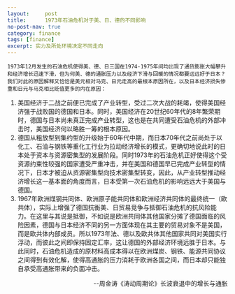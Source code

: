 ```yaml
---
layout:     post
title:      1973年石油危机对于美、日、德的不同影响
no-post-nav: true
category: finance
tags: [finance]
excerpt: 实力及所处环境决定不同走向
---
```


    1973年12月发生的石油危机使得美、德、日三国在1974-1975年间均出现了通货膨胀大幅攀升和经济增长迅速下滑，但为何美、德的通胀压力以及经济下滑与回暖的情况都要远远好于日本？我们对此的原因解释又恰恰是美元相对马克、日元走高的最根本原因所在，以及日本经济损失惨重和日元与马克相比贬值更多的内在原因：

1. 美国经济于二战之前便已完成了产业转型，受过二次大战的耗竭，使得美国经济强于战败国的德国和日本。同时，美国经济在20世纪60年代的8年繁荣期时，德国与日本尚未真正完成产业转型，这也是在共同遭受石油危机的外部冲击时，美国经济何以略胜一筹的根本原因。
2. 德国从粗放型到集约型的升级始于60年代中期，而日本70年代之前尚处于以化工、石油与钢铁等重化工行业为拉动经济增长的模式，更确切地说此时的日本处于资本与资源密集型的发展阶段。同时1973年的石油危机正好使得这个受资源约束性较强的国家遭受严重冲击，并在美国和德国早已完成产业转型的情况下，日本才被迫从资源密集型向技术密集型转变，因此，从产业转型推动经济增长这一基本面的角度而言，日本受第一次石油危机的影响远远大于美国与德国。
3. 1967年欧洲煤钢共同体、欧洲原子能共同体和欧洲经济共同体的最终统一（欧共体），实际上增强了德国抗衡美、日贸易竞争与抵御石油危机的抗风险能力。在这里与其说是抵御，不如说是欧洲共同体其他国家分摊了德国面临的风险因素，德国与日本经济不同的另一方面体现在其主要的贸易对象不是美国，而是欧共体内部成员。所以1973年法、德以及欧共体其他国家共同对美国实行浮动，而彼此之间即保持固定汇率，这让德国的外部经济环境远胜于日本。与此同时，石油危机造成的原材料高成本得以在欧洲煤炭、钢铁、能源共同协议之间得到有效化解，使得高通胀的压力消耗于欧洲各国之间，而日本却只能独自承受高通胀带来的负面冲击。

<div style="text-align: right">--周金涛《涛动周期论》长波衰退中的增长与通胀</div>

